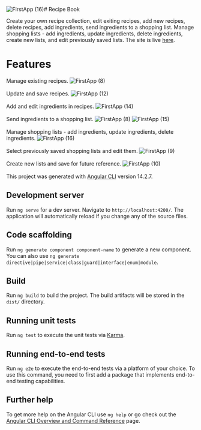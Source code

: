![FirstApp (16)](https://github.com/katsup07/recipe-book/assets/90941888/e98b542f-5f8d-4a90-8fcf-c8458ff6e072)# Recipe Book

 Create your own recipe collection, edit exiting recipes, add new recipes, delete recipes, add ingredients, send ingredients to a shopping list. Manage shopping lists - add ingredients, update ingredients, delete ingredients, create new lists, and edit previously saved lists.
 The site is live [here](https://recipes-ten-vert.vercel.app/).

 # Features
 
 Manage existing recipes.
![FirstApp (8)](https://github.com/katsup07/recipe-book/assets/90941888/a94c956e-456a-4b49-9c66-a10c95b95c4b)
<br>
<br>
Update and save recipes.
![FirstApp (12)](https://github.com/katsup07/recipe-book/assets/90941888/370412a6-09fb-4657-9cc3-f0c30ae35f93)
<br>
<br>
Add and edit 
ingredients in recipes.
![FirstApp (14)](https://github.com/katsup07/recipe-book/assets/90941888/452a2981-c889-4446-98d5-c5e9f162e485)
<br>
<br>
Send ingredients to a shopping list.
![FirstApp (8)](https://github.com/katsup07/recipe-book/assets/90941888/aee1dd67-9ad5-42a4-bac4-e2dbb43c87ae)
![FirstApp (15)](https://github.com/katsup07/recipe-book/assets/90941888/5c5a4f37-2a49-4361-be2e-d3bbb10645bb)
<br>
<br>
Manage shopping lists - add ingredients, update ingredients, delete ingredients.
![FirstApp (16)](https://github.com/katsup07/recipe-book/assets/90941888/21f402e8-bd7f-4e61-9e37-3ed92bef2f75)
<br>
<br>
Select previously saved shopping lists and edit them.
![FirstApp (9)](https://github.com/katsup07/recipe-book/assets/90941888/2b86ccd1-930a-4e43-9f16-dd66f4682a27)
<br>
<br>
 Create new lists and save for future reference.
![FirstApp (10)](https://github.com/katsup07/recipe-book/assets/90941888/7a2f8c0e-8f3a-4c9c-b423-f1f2c403aab2)
<br>
<br>
This project was generated with [Angular CLI](https://github.com/angular/angular-cli) version 14.2.7.

## Development server

Run `ng serve` for a dev server. Navigate to `http://localhost:4200/`. The application will automatically reload if you change any of the source files.

## Code scaffolding

Run `ng generate component component-name` to generate a new component. You can also use `ng generate directive|pipe|service|class|guard|interface|enum|module`.

## Build

Run `ng build` to build the project. The build artifacts will be stored in the `dist/` directory.

## Running unit tests

Run `ng test` to execute the unit tests via [Karma](https://karma-runner.github.io).

## Running end-to-end tests

Run `ng e2e` to execute the end-to-end tests via a platform of your choice. To use this command, you need to first add a package that implements end-to-end testing capabilities.

## Further help

To get more help on the Angular CLI use `ng help` or go check out the [Angular CLI Overview and Command Reference](https://angular.io/cli) page.
